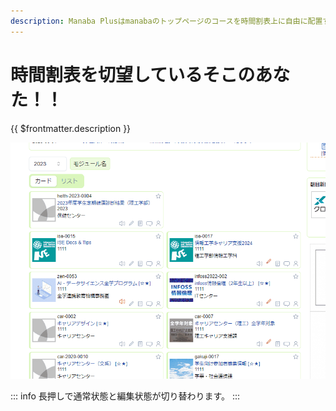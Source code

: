 ```yaml
---
description: Manaba Plusはmanabaのトップページのコースを時間割表上に自由に配置することができます！！
---
```


# 時間割表を切望しているそこのあなた！！

{{ $frontmatter.description }}

![](./timetable.gif)

::: info
長押しで通常状態と編集状態が切り替わります。
:::
